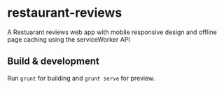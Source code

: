 # restaurant-reviews

A Restuarant reviews web app with mobile responsive design and offline page caching using the serviceWorker API

## Build & development

Run `grunt` for building and `grunt serve` for preview.
